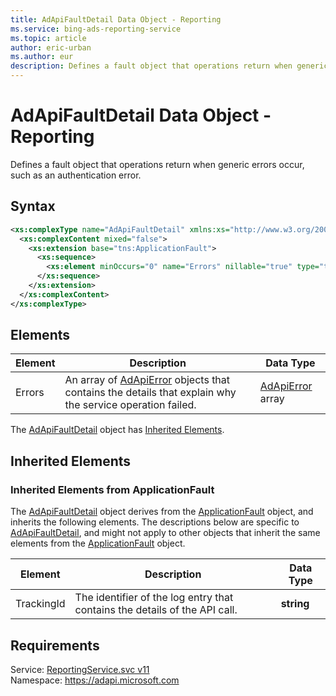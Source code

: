 ```yaml
---
title: AdApiFaultDetail Data Object - Reporting
ms.service: bing-ads-reporting-service
ms.topic: article
author: eric-urban
ms.author: eur
description: Defines a fault object that operations return when generic errors occur, such as an authentication error.
---
```

# AdApiFaultDetail Data Object - Reporting
Defines a fault object that operations return when generic errors occur, such as an authentication error.

## Syntax
```xml
<xs:complexType name="AdApiFaultDetail" xmlns:xs="http://www.w3.org/2001/XMLSchema">
  <xs:complexContent mixed="false">
    <xs:extension base="tns:ApplicationFault">
      <xs:sequence>
        <xs:element minOccurs="0" name="Errors" nillable="true" type="tns:ArrayOfAdApiError" />
      </xs:sequence>
    </xs:extension>
  </xs:complexContent>
</xs:complexType>
```

## <a name="elements"></a>Elements

|Element|Description|Data Type|
|-----------|---------------|-------------|
|<a name="errors"></a>Errors|An array of [AdApiError](../reporting-service/adapierror.md) objects that contains the details that explain why the service operation failed.|[AdApiError](adapierror.md) array|

The [AdApiFaultDetail](adapifaultdetail.md) object has [Inherited Elements](#inheritedelements).

## <a name="inheritedelements"></a>Inherited Elements

### <a name="inheritedelementsapplicationfault"></a>Inherited Elements from ApplicationFault
The [AdApiFaultDetail](adapifaultdetail.md) object derives from the [ApplicationFault](applicationfault.md) object, and inherits the following elements. The descriptions below are specific to [AdApiFaultDetail](adapifaultdetail.md), and might not apply to other objects that inherit the same elements from the [ApplicationFault](applicationfault.md) object.  

|Element|Description|Data Type|
|-----------|---------------|-------------|
|<a name="trackingid"></a>TrackingId|The identifier of the log entry that contains the details of the API call.|**string**|

## Requirements
Service: [ReportingService.svc v11](https://reporting.api.bingads.microsoft.com/Api/Advertiser/Reporting/v11/ReportingService.svc)  
Namespace: https://adapi.microsoft.com  

